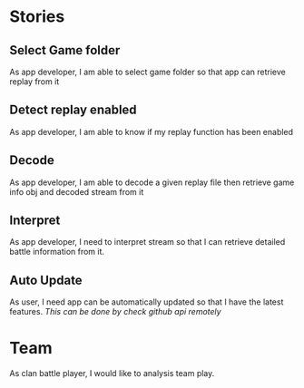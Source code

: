 # Stories

## Select Game folder

As app developer, I am able to select game folder so that app can retrieve replay from it

## Detect replay enabled

As app developer, I am able to know if my replay function has been enabled

## Decode

As app developer, I am able to decode a given replay file then retrieve game info obj and decoded stream from it

## Interpret

As app developer, I need to interpret stream so that I can retrieve detailed battle information from it.

## Auto Update

As user, I need app can be automatically updated so that I have the latest features.
_This can be done by check github api remotely_

# Team

As clan battle player, I would like to analysis team play.
